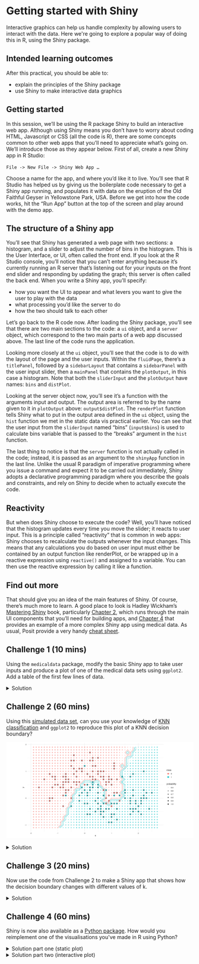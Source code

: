 # Getting started with Shiny

Interactive graphics can help us handle complexity by allowing users to interact with the data. Here we're going to explore a popular way of doing this in R, using the Shiny package.

## Intended learning outcomes
After this practical, you should be able to:
* explain the principles of the Shiny package
* use Shiny to make interactive data graphics

## Getting started

In this session, we’ll be using the R package Shiny to build an interactive web app. Although using Shiny means you don’t have to worry about coding HTML, Javascript or CSS (all the code is R), there are some concepts common to other web apps that you’ll need to appreciate what’s going on. We’ll introduce those as they appear below. First of all, create a new Shiny app in R Studio:

```File -> New File -> Shiny Web App …```

Choose a name for the app, and where you’d like it to live. You’ll see that R Studio has helped us by giving us the boilerplate code necessary to get a Shiny app running, and populates it with data on the eruption of the Old Faithful Geyser in Yellowstone Park, USA. Before we get into how the code works, hit the “Run App” button at the top of the screen and play around with the demo app.

## The structure of a Shiny app

You’ll see that Shiny has generated a web page with two sections: a histogram, and a slider to adjust the number of bins in the histogram. This is the User Interface, or UI, often called the front end. If you look at the R Studio console, you’ll notice that you can’t enter anything because it’s currently running an R server that’s listening out for your inputs on the front end slider and responding by updating the graph; this server is often called the back end. When you write a Shiny app, you’ll specify:

* how you want the UI to appear and what levers you want to give the user to play with the data
* what processing you’d like the server to do
* how the two should talk to each other

Let’s go back to the R code now. After loading the Shiny package, you’ll see that there are two main sections to the code: a `ui` object, and a `server` object, which correspond to the two main parts of a web app discussed above. The last line of the code runs the application.

Looking more closely at the `ui` object, you’ll see that the code is to do with the layout of the page and the user inputs. Within the `fluidPage`, there’s a `titlePanel`, followed by a `sidebarLayout` that contains a `sidebarPanel` with the user input slider, then a `mainPanel` that contains the `plotOutput`, in this case a histogram. Note that both the `sliderInput` and the `plotOutput` have names: `bins` and `distPlot`.

Looking at the server object now, you’ll see it’s a function with the arguments input and output. The output area is referred to by the name given to it in `plotOutput` above: `output$distPlot`. The `renderPlot` function tells Shiny what to put in the output area defined in the `ui` object, using the `hist` function we met in the static data vis practical earlier. You can see that the user input from the `sliderInput` named “bins” (`input$bins`) is used to calculate bins variable that is passed to the “breaks” argument in the `hist` function.

The last thing to notice is that the `server` function is not actually called in the code; instead, it is passed as an argument to the `shinyApp` function in the last line. Unlike the usual R paradigm of imperative programming where you issue a command and expect it to be carried out immediately, Shiny adopts a declarative programming paradigm where you describe the  goals and constraints, and rely on Shiny to decide when to actually execute the code.

## Reactivity

But when does Shiny choose to execute the code? Well, you’ll have noticed that the histogram updates every time you move the slider; it reacts to user input. This is a principle called “reactivity” that is common in web apps: Shiny chooses to recalculate the outputs whenever the input changes. This means that any calculations you do based on user input must either be contained by an output function like renderPlot, or be wrapped up in a reactive expression using `reactive()` and assigned to a variable. You can then use the reactive expression by calling it like a function.

## Find out more

That should give you an idea of the main features of Shiny. Of course, there’s much more to learn. A good place to look is Hadley Wickham’s [Mastering Shiny](https://mastering-shiny.org/index.html) book, particularly [Chapter 2](https://mastering-shiny.org/basic-ui.html), which runs through the main UI components that you’ll need for building apps, and [Chapter 4](https://mastering-shiny.org/basic-case-study.html) that provides an example of a more complex Shiny app using medical data. As usual, Posit provide a very handy [cheat sheet](https://rstudio.github.io/cheatsheets/html/shiny.html).

## Challenge 1 (10 mins)
Using the `medicaldata` package, modify the basic Shiny app to take user inputs and produce a plot of one of the medical data sets using `ggplot2`. Add a table of the first few lines of data.

<details>
<summary>Solution</summary>

```R
library(shiny)
library(medicaldata)
library(ggplot2)

# Define UI for application that draws a histogram
ui <- fluidPage(

    # Application title
    titlePanel("Baseline polyp count in males and females"),

    # Flexible fluid row with narrow column for slider input for number of bins 
    fluidRow(
        column(width=4,
            sliderInput("bins",
                        "Number of bins:",
                        min = 1,
                        max = 50,
                        value = 30)
        ),

        # Show a plot of the generated distribution
        column(width=8,
           plotOutput("distPlot")
        )
    ),
    
    # A new row for the data table
    fluidRow(
      column(width=12,
             DT::DTOutput("dat_table")
      )
    )
)

# Define server logic required to draw a histogram
server <- function(input, output) {

    # Render the plot
    output$distPlot <- renderPlot({
      
      ggplot(polyps, aes(x=baseline, colour=sex, fill=sex)) +
        geom_histogram(alpha=0.5, position="identity", bins=input$bins) +
        facet_grid(sex ~ .)
      
    })
    
    # Render the table
    output$dat_table <- DT::renderDT(polyps, options=list(pageLength=10))
}

# Run the application 
shinyApp(ui = ui, server = server)

```

</details>

## Challenge 2 (60 mins)
Using this [simulated data set](moons.csv), can you use your knowledge of [KNN classification](https://www.rdocumentation.org/packages/class/versions/7.3-23/topics/knn) and `ggplot2` to reproduce this plot of a KNN decision boundary?

![plot of a KNN decision boundary](knn.png)

<details>
<summary>Solution</summary>

```R

library(readr)
library(ggplot2)
library(dplyr)
library(class)

train <- read_csv("moons.csv") |>
  mutate(cl=as.factor(cl))

# Define the grid limits
x_min <- min(train$x) - 0.2
x_max <- max(train$x) + 0.2
y_min <- min(train$y) - 0.2
y_max <- max(train$y) + 0.2

# Create a grid of values
test <- expand.grid(x = seq(x_min, x_max, by = 0.1),
                    y = seq(y_min, y_max, by = 0.1))


# Train the k-NN model and predict on the grid
k <- 20  # Number of neighbors
classif <- knn(train = train[,1:2], prob = TRUE, test = test, 
                         cl = train$cl, k = k)

prob <- attr(classif, "prob")

dataf <- bind_rows(mutate(test,
                          prob=prob,
                          cls=0,
                          prob_cls=ifelse(classif==cls,
                                          1, 0)),
                   mutate(test,
                          prob=prob,
                          cls=1,
                          prob_cls=ifelse(classif==cls,
                                          1, 0))) |>
  mutate(cls=as.factor(cls))


ggplot(dataf) +
  geom_point(aes(x=x, y=y, col=cls, size=prob, alpha=0.2),
             data = mutate(test, cls=classif),
             show.legend=c(alpha=FALSE, cls=TRUE, prob=TRUE)) + 
  scale_size(range=c(0,1.5)) +
  geom_contour(aes(x=x, y=y, z=prob_cls, group=cls, color=cls),
               bins=2,
               data=dataf) +
  geom_point(aes(x=x, y=y, col=cl),
             size=2,
             data=train) +
  geom_point(aes(x=x, y=y),
             size=2, shape=1,
             data=train) +
  labs(title = "KNN decision boundary") +
  guides(colour=guide_legend("class"),
         size=guide_legend("probability")) +
  theme_minimal()

```

</details>


## Challenge 3 (20 mins)
Now use the code from Challenge 2 to make a Shiny app that shows how the decision boundary changes with different values of k.

<details>
<summary>Solution</summary>

```R

library(readr)
library(ggplot2)
library(dplyr)
library(class)
library(markdown)

train <- read_csv("moons.csv") |>
  mutate(cl=as.factor(cl))

# Define the grid limits
x_min <- min(train$x) - 0.2
x_max <- max(train$x) + 0.2
y_min <- min(train$y) - 0.2
y_max <- max(train$y) + 0.2

# Create a grid of values
test <- expand.grid(x = seq(x_min, x_max, by = 0.1),
                    y = seq(y_min, y_max, by = 0.1))

# Define UI for application that draws a histogram
ui <- fluidPage(

    # Application title
    titlePanel("Value of k in KNN"),

    # Flexible fluid row with narrow column for slider input for value of k
    fluidRow(
      column(width=8,
             includeMarkdown("knn.md")
      ),  
      
      column(width=4,
            sliderInput("k",
                        "Value of k:",
                        min = 1,
                        max = 100,
                        value = 5)
      )

    ),
    
    fluidRow(
      column(width=12,
             plotOutput("decision_plot", height="500px")
      )
    )
    
)


# Define server logic required to draw a histogram
server <- function(input, output) {
  
  # Render the plot
  output$decision_plot <- renderPlot({
    
    classif <- knn(train = train[,1:2], prob = TRUE, test = test, 
                   cl = train$cl, k = input$k)
    
    prob <- attr(classif, "prob")
    
    dataf <- bind_rows(mutate(test,
                              prob=prob,
                              cls=0,
                              prob_cls=ifelse(classif==cls,
                                              1, 0)),
                       mutate(test,
                              prob=prob,
                              cls=1,
                              prob_cls=ifelse(classif==cls,
                                              1, 0))) |>
      mutate(cls=as.factor(cls))
    
    ggplot(dataf) +
      coord_fixed() +
      geom_point(aes(x=x, y=y, col=cls, size=prob, alpha=0.2),
                 data = mutate(test, cls=classif),
                 show.legend=c(alpha=FALSE, cls=TRUE, prob=TRUE)) + 
      scale_size(range=c(0,2)) +
      geom_contour(aes(x=x, y=y, z=prob_cls, group=cls, color=cls),
                   bins=2,
                   data=dataf) +
      geom_point(aes(x=x, y=y, col=cl),
                 size=3,
                 data=train) +
      geom_point(aes(x=x, y=y),
                 size=3, shape=1,
                 data=train) +
      guides(colour=guide_legend("class"),
             size=guide_legend("probability")) +
      theme_minimal()
    
  })
    
}

# Run the application 
shinyApp(ui = ui, server = server)

```

</details>

## Challenge 4 (60 mins)
Shiny is now also available as a [Python package](https://shiny.posit.co/py/). How would you reimplement one of the visualisations you've made in R using Python?

<details>
<summary>Solution part one (static plot)</summary>

```python

import pandas as pd
import numpy as np
from sklearn.neighbors import KNeighborsClassifier
from plotnine import ggplot, aes, geom_point, scale_size, guides, guide_legend, theme_tufte
import matplotlib.pyplot as plt

# Load the dataset
train = pd.read_csv('./moons.csv')
train.cl = train.cl.astype('category')

# Find the min and max values for x and y to create a grid for test
x_min = train['x'].min() - 0.2
x_max = train['x'].max() + 0.2
y_min = train['y'].min() - 0.2
y_max = train['y'].max() + 0.2

test = pd.DataFrame([(x,y) for x in np.arange(x_min, x_max + 0.1, 0.1) for y in np.arange(y_min, y_max + 0.1, 0.1)],
                    columns=['x', 'y'])

# Set the value of k for KNN and fit the model
k = 20

knn = KNeighborsClassifier(n_neighbors=k, weights='distance', p=2)
knn = knn.fit(train[['x','y']], train['cl'])

# Now predict classfication and probabilities across the grid
classif = knn.predict(test)
prob = np.array([max(p) for p in knn.predict_proba(test)])

test['cls'] = classif
test.cls = test.cls.astype('category')
test['prob'] = prob

# Use plotnine (a python implementation of ggplot) to plot the results
# Note that geom_contour is not available in plotnine
knn_plot = (
    ggplot(test)
    + geom_point(aes(x='x', y='y', colour='cls', size='prob', alpha=0.2), stroke=0, show_legend={'alpha': False})
    + scale_size(range=[0, 2.25])
    + geom_point(aes(x='x', y='y', colour='cl'), size=3, stroke=0, data=train)
    + geom_point(aes(x='x', y='y'), size=3, fill='none', stroke=0.3, data=train)
    + guides(colour=guide_legend('class'), size=guide_legend('probability'))
    + theme_tufte()
)

# Save the plot
knn_plot.save('knn_plot.png', width=6, height=4, dpi=300)

```

![plot of a KNN decision boundary using python](knn_plot.png)

</details>

<details>
<summary>Solution part two (interactive plot)</summary>

```python

import pandas as pd
import numpy as np
from sklearn.neighbors import KNeighborsClassifier
from plotnine import ggplot, aes, geom_point, scale_size, guides, guide_legend, theme_tufte
import matplotlib.pyplot as plt

from shiny import App, render, ui

# Load the dataset
train = pd.read_csv('./moons.csv')
train.cl = train.cl.astype('category')

# Find the min and max values for x and y to create a grid for test
x_min = train['x'].min() - 0.2
x_max = train['x'].max() + 0.2
y_min = train['y'].min() - 0.2
y_max = train['y'].max() + 0.2

test = pd.DataFrame([(x,y) for x in np.arange(x_min, x_max + 0.1, 0.1) for y in np.arange(y_min, y_max + 0.1, 0.1)],
                    columns=['x', 'y'])


app_ui = ui.page_fluid(
    ui.panel_title("Value of k in KNN"),
    ui.row(
        ui.column(
            8,
            ui.markdown(
                """
               Changing the value of k can influence the decision boundary in k-nearest-neighbour classification.
               Use the slider to change the value of k and watch how it affects the classification of points in this simulated data set.
                """
            ),
        ),
        ui.column(
            4,
            ui.input_slider(
                "k",
                "Value of k",
                min=1,
                max=100,
                value=5,
                step=1,
                width="100%",
            )
        )
    ),
    ui.row(
        ui.column(
            12,
            ui.output_plot("decision_plot", width="100%", height="500px"),
        )
    )
)

def server(input, output, session):
    @render.plot
    def decision_plot():
                
        # Set the value of k for KNN and fit the model
        k = input.k()

        knn = KNeighborsClassifier(n_neighbors=k,  p=2)
        knn = knn.fit(train[['x','y']], train['cl'])

        # Now predict classfication and probabilities across the grid
        classif = knn.predict(test)
        prob = np.array([max(p) for p in knn.predict_proba(test)])

        out = test.copy()

        out['cls'] = classif
        out.cls = out.cls.astype('category')
        out['prob'] = prob

        # Use plotnine (a python implementation of ggplot) to plot the results
        # Note that geom_contour is not available in plotnine
        knn_plot = (
            ggplot(out)
            + geom_point(aes(x='x', y='y', colour='cls', size='prob', alpha=0.2), stroke=0, show_legend={'alpha': False})
            + scale_size(range=[0.1, 2.25])
            + geom_point(aes(x='x', y='y', colour='cl'), size=3, stroke=0, data=train)
            + geom_point(aes(x='x', y='y'), size=3, fill='none', stroke=0.3, data=train)
            + guides(colour=guide_legend('class'), size=guide_legend('probability'))
            + theme_tufte()
        )

        return knn_plot

app = App(app_ui, server)

```

</details>
